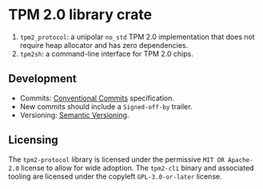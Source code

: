 # TPM 2.0 library crate

1. `tpm2_protocol`: a unipolar `no_std` TPM 2.0 implementation that does not
   require heap allocator and has zero dependencies.
2. `tpm2sh`: a command-line interface for TPM 2.0 chips.

## Development

* Commits: [Conventional Commits](https://www.conventionalcommits.org/en/v1.0.0/) specification.
* New commits should include a `Signed-off-by` trailer.
* Versioning: [Semantic Versioning](https://semver.org/).

## Licensing

The `tpm2-protocol` library is licensed under the permissive `MIT OR Apache-2.0`
license to allow for wide adoption. The `tpm2-cli` binary and associated tooling
are licensed under the copyleft `GPL-3.0-or-later` license.
